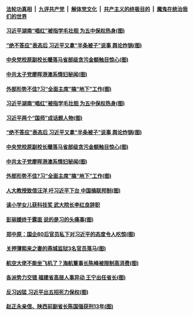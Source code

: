 

####  [法轮功真相](../../../../basic/blob/master/README.md?t=09200402) &nbsp;|&nbsp; [九评共产党](../../../../9ping.md/blob/master/README.md?t=09200402) &nbsp;|&nbsp; [解体党文化](../../../../jtdwh.md/blob/master/README.md?t=09200402)  &nbsp;|&nbsp; [共产主义的终极目的](../../../../gczydzjmd.md/blob/master/README.md?t=09200402) &nbsp;|&nbsp; [魔鬼在统治我们的世界](../../../../mgztzwmdsj.md/blob/master/README.md?t=09200402) 


#### [习近平湖南“唱红”被指学毛壮胆 为五中保权热身(图)](../pages/p2/946622.md?t=09200402) 

#### [“绝不答应”表态后 习近平又拿“半条被子”说事 舆论炸锅(图)](../pages/p2/946515.md?t=09200402) 

#### [中央党校原副校长曝落马省部级贪污金额触目惊心(图)](../pages/p2/946503.md?t=09200402) 

#### [中共太子党廖晖港澳系情妇秘闻(图)](../pages/p2/946426.md?t=09200402) 

#### [外部形势不佳?习“全面主席”搞“地下”工作(图)](../pages/p2/946431.md?t=09200402) 


#### [习近平湖南“唱红”被指学毛壮胆 为五中保权热身(图)](../pages/p2/946622.md?t=09200402) 

#### [习近平两个“国师”成话题人物(图)](../pages/p2/946344.md?t=09200402) 

#### [“绝不答应”表态后 习近平又拿“半条被子”说事 舆论炸锅(图)](../pages/p2/946515.md?t=09200402) 

#### [中央党校原副校长曝落马省部级贪污金额触目惊心(图)](../pages/p2/946503.md?t=09200402) 

#### [中共太子党廖晖港澳系情妇秘闻(图)](../pages/p2/946426.md?t=09200402) 

#### [外部形势不佳?习“全面主席”搞“地下”工作(图)](../pages/p2/946431.md?t=09200402) 



#### [人大教授致信汪洋 吁习近平下台 中国搞联邦制(图)](../pages/p2/946418.md?t=09200402) 

#### [读小学女儿获科技奖 武大院长李红良辞职](../pages/p2/946409.md?t=09200402) 

#### [彭丽媛终于露面 说的是习的头痛事(图)](../pages/p2/946391.md?t=09200402) 

#### [郑中原：国企80后官员私下对习近平的态度令人吃惊(图)](../pages/p2/946323.md?t=09200402) 


#### [关押薄熙来之妻的燕城监狱3名官员落马(图)](../pages/p2/946294.md?t=09200402) 

#### [航空大佬不能坐飞机了？海航董事长陈峰被限制高消费(图)](../pages/p2/946308.md?t=09200402) 

#### [各派势力交错 福建省高层人事异动 王宁出任省长(图)](../pages/p2/946290.md?t=09200402) 

#### [反习凶猛 习近平出五招死力保权(图)](../pages/p2/946207.md?t=09200402) 


#### [赵正永亲信、陕西前副省长陈国强获刑13年(图)](../pages/p2/946191.md?t=09200402) 

